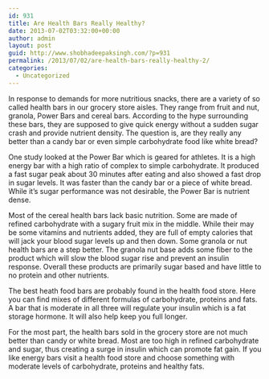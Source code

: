 ```yaml
---
id: 931
title: Are Health Bars Really Healthy?
date: 2013-07-02T03:32:00+00:00
author: admin
layout: post
guid: http://www.shobhadeepaksingh.com/?p=931
permalink: /2013/07/02/are-health-bars-really-healthy-2/
categories:
  - Uncategorized
---
```

In response to demands for more nutritious snacks, there are a variety of so called health bars in our grocery store aisles. They range from fruit and nut, granola, Power Bars and cereal bars. According to the hype surrounding these bars, they are supposed to give quick energy without a sudden sugar crash and provide nutrient density. The question is, are they really any better than a candy bar or even simple carbohydrate food like white bread?

One study looked at the Power Bar which is geared for athletes. It is a high energy bar with a high ratio of complex to simple carbohydrate. It produced a fast sugar peak about 30 minutes after eating and also showed a fast drop in sugar levels. It was faster than the candy bar or a piece of white bread. While it&#8217;s sugar performance was not desirable, the Power Bar is nutrient dense.

Most of the cereal health bars lack basic nutrition. Some are made of refined carbohydrate with a sugary fruit mix in the middle. While their may be some vitamins and nutrients added, they are full of empty calories that will jack your blood sugar levels up and then down. Some granola or nut health bars are a step better. The granola nut base adds some fiber to the product which will slow the blood sugar rise and prevent an insulin response. Overall these products are primarily sugar based and have little to no protein and other nutrients.

The best heath food bars are probably found in the health food store. Here you can find mixes of different formulas of carbohydrate, proteins and fats. A bar that is moderate in all three will regulate your insulin which is a fat storage hormone. It will also help keep you full longer.

For the most part, the health bars sold in the grocery store are not much better than candy or white bread. Most are too high in refined carbohydrate and sugar, thus creating a surge in insulin which can promote fat gain. If you like energy bars visit a health food store and choose something with moderate levels of carbohydrate, proteins and healthy fats.